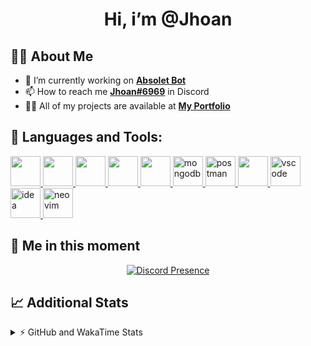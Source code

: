 <h1 align="center">Hi, i’m @Jhoan</h1>

## 🙋‍♂️ About Me

- 🔭 I’m currently working on **[Absolet Bot](https://strider.cloud)**
- 📫 How to reach me **[Jhoan#6969](https://jhoan.monster/)** in Discord
- 👨‍💻 All of my projects are available at **[My Portfolio](https://jhoan.monster)**

## 🚀 Languages and Tools:
<p align="left"> 
    <a href="https://developer.mozilla.org/en-US/docs/Web/JavaScript" target="_blank"> <img src="https://img.icons8.com/color/48/000000/javascript.png" width="48" height="48"/> </a> 
    <a href="https://www.w3.org/html/" target="_blank"> <img src="https://img.icons8.com/color/48/000000/html-5.png" width="48" height="48"/> </a> 
    <a href="https://www.w3schools.com/css/" target="_blank"> <img src="https://img.icons8.com/color/48/000000/css3.png" width="48" height="48"/> </a> 
    <a href="https://getbootstrap.com" target="_blank"> <img src="https://img.icons8.com/color/48/000000/bootstrap.png" width="48" height="48"/> </a> 
    <a href="https://nodejs.org" target="_blank"> <img src="https://i.imgur.com/XX8lvL7.png" width="48" height="48"/> </a> 
    <a href="https://www.mongodb.com/" target="_blank"> <img src="https://i.imgur.com/nRtS3AN.png" alt="mongodb" width="48" height="48"/> </a> 
    <a href="https://postman.com" target="_blank"> <img src="https://www.vectorlogo.zone/logos/getpostman/getpostman-icon.svg" alt="postman" width="48" height="48"/> </a>   
    <a href="https://git-scm.com/" target="_blank"> <img src="https://img.icons8.com/color/48/000000/git.png" width="48" height="48"/> </a> 
    <a href="https://code.visualstudio.com" target="_blank" > <img src="https://upload.wikimedia.org/wikipedia/commons/thumb/9/9a/Visual_Studio_Code_1.35_icon.svg/2048px-Visual_Studio_Code_1.35_icon.svg.png" alt="vscode" width="48" height="48"> </a>
    <a href="https://www.jetbrains.com/es-es/idea/" target="_blank" > <img src="https://resources.jetbrains.com/storage/products/intellij-idea/img/meta/intellij-idea_logo_300x300.png" alt="idea" width="48" height="48"> </a>
    <a href="https://neovim.io" target="_blank"> <img src="https://icons.iconarchive.com/icons/papirus-team/papirus-apps/512/nvim-icon.png" alt="neovim" width="48" height="48"/> </a>
</p>
  
## 👤 Me in this moment
<p align="center">
    <a href="https://discord.com/users/612460795124776960" target="_blank" rel="nofollow">
        <img src="https://lanyard-profile-readme.vercel.app/api/612460795124776960?idleMessage=Probably%20coding%20Absolet..." alt="Discord Presence" align="center">
    </a>
</p>

## 📈 Additional Stats
<details>
    <summary>⚡ GitHub and WakaTime Stats</summary>
    <br/>

<!--START_SECTION:waka-->
![Code Time](http://img.shields.io/badge/Code%20Time-382%20hrs%2033%20mins-blue)

**🐱 My GitHub Data** 

> 🏆 747 Contributions in the Year 2022
 > 
> 📦 59.5 kB Used in GitHub's Storage 
 > 
> 💼 Opted to Hire
 > 
> 📜 4 Public Repositories 
 > 
> 🔑 28 Private Repositories  
 > 
**I'm an Early 🐤** 

```text
🌞 Morning    53 commits     ██░░░░░░░░░░░░░░░░░░░░░░░   8.05% 
🌆 Daytime    298 commits    ███████████░░░░░░░░░░░░░░   45.29% 
🌃 Evening    276 commits    ██████████░░░░░░░░░░░░░░░   41.95% 
🌙 Night      31 commits     █░░░░░░░░░░░░░░░░░░░░░░░░   4.71%

```
📅 **I'm Most Productive on Wednesday** 

```text
Monday       104 commits    ████░░░░░░░░░░░░░░░░░░░░░   15.81% 
Tuesday      91 commits     ███░░░░░░░░░░░░░░░░░░░░░░   13.83% 
Wednesday    126 commits    ████░░░░░░░░░░░░░░░░░░░░░   19.15% 
Thursday     72 commits     ██░░░░░░░░░░░░░░░░░░░░░░░   10.94% 
Friday       64 commits     ██░░░░░░░░░░░░░░░░░░░░░░░   9.73% 
Saturday     117 commits    ████░░░░░░░░░░░░░░░░░░░░░   17.78% 
Sunday       84 commits     ███░░░░░░░░░░░░░░░░░░░░░░   12.77%

```


📊 **This Week I Spent My Time On** 

```text
⌚︎ Time Zone: America/Bogota

💬 Programming Languages: 
EJS                      9 hrs 50 mins       ████████████░░░░░░░░░░░░░   51.27% 
TypeScript               6 hrs 46 mins       ████████░░░░░░░░░░░░░░░░░   35.34% 
JavaScript               1 hr 21 mins        █░░░░░░░░░░░░░░░░░░░░░░░░   7.1% 
YAML                     33 mins             ░░░░░░░░░░░░░░░░░░░░░░░░░   2.93% 
JSON                     28 mins             ░░░░░░░░░░░░░░░░░░░░░░░░░   2.45%

🔥 Editors: 
VS Code                  19 hrs 10 mins      █████████████████████████   100.0%

🐱‍💻 Projects: 
Strider-System           18 hrs 19 mins      ████████████████████████░   95.53% 
linz-egg                 31 mins             ░░░░░░░░░░░░░░░░░░░░░░░░░   2.75% 
teaspeak-admin           11 mins             ░░░░░░░░░░░░░░░░░░░░░░░░░   1.02% 
Absolet-Bot              7 mins              ░░░░░░░░░░░░░░░░░░░░░░░░░   0.69%

💻 Operating System: 
Linux                    19 hrs 10 mins      █████████████████████████   100.0%

```

**I Mostly Code in JavaScript** 

```text
JavaScript               15 repos            █████████████████░░░░░░░░   68.18% 
Java                     2 repos             ██░░░░░░░░░░░░░░░░░░░░░░░   9.09% 
CSS                      2 repos             ██░░░░░░░░░░░░░░░░░░░░░░░   9.09% 
TypeScript               1 repo              █░░░░░░░░░░░░░░░░░░░░░░░░   4.55% 
Shell                    1 repo              █░░░░░░░░░░░░░░░░░░░░░░░░   4.55%

```



 Last Updated on 05/08/2022 10:41:34 UTC
<!--END_SECTION:waka-->
</details>
